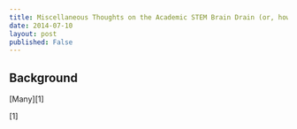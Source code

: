 ```yaml
---
title: Miscellaneous Thoughts on the Academic STEM Brain Drain (or, how I stopped worrying and learned to leave the lab)
date: 2014-07-10
layout: post
published: False
---
```


## Background

[Many][1]




[1]
